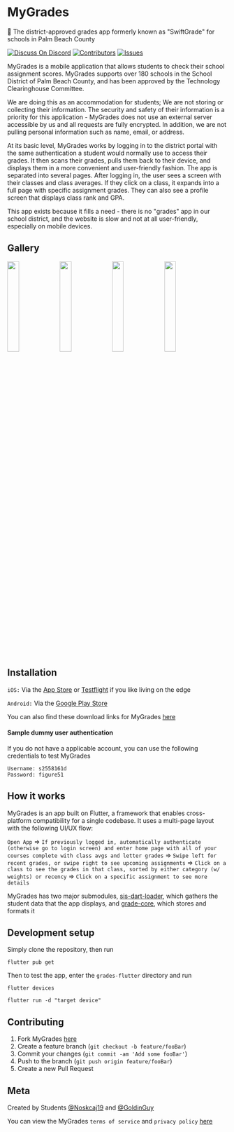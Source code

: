 # MyGrades

📘 The district-approved grades app formerly known as "SwiftGrade" for schools in Palm Beach County

[![Discuss On Discord][discord]][discord-url]
[![Contributors][contributors-shield]][contributors-url]
[![Issues][issues]][issues-url]

MyGrades is a mobile application that allows students to check their school assignment scores. MyGrades supports over 180 schools in the School District of Palm Beach County, and has been approved by the Technology Clearinghouse Committee.

We are doing this as an accommodation for students; We are not storing or collecting their information. The security and safety of their information is a priority for this application - MyGrades does not use an external server accessible by us and all requests are fully encrypted. In addition, we are not pulling personal information such as name, email, or address.

At its basic level, MyGrades works by logging in to the district portal with the same authentication a student would normally use to access their grades. It then scans their grades, pulls them back to their device, and displays them in a more convenient and user-friendly fashion. The app is separated into several pages. After logging in, the user sees a screen with their classes and class averages. If they click on a class, it expands into a full page with specific assignment grades. They can also see a profile screen that displays class rank and GPA.

This app exists because it fills a need - there is no "grades" app in our school district, and the website is slow and not at all user-friendly, especially on mobile devices.

## Gallery

<img src="https://user-images.githubusercontent.com/47064842/92181462-47886100-ee17-11ea-8b96-c37c6e8b0f8d.png" width="23%"></img> <img src="https://user-images.githubusercontent.com/47064842/92181458-46573400-ee17-11ea-9410-e37ffb4066fa.png" width="23%"></img> <img src="https://user-images.githubusercontent.com/47064842/92181464-4820f780-ee17-11ea-900e-52692f572fcc.png" width="23%"></img> <img src="https://user-images.githubusercontent.com/47064842/92181460-46efca80-ee17-11ea-9f8f-73df6bb6efe8.png" width="23%"></img>

## Installation

`iOS:` Via the [App Store](https://apps.apple.com/us/app/mygrades/id1495113299) or [Testflight](https://testflight.apple.com/join/N9fTLKmf) if you like living on the edge

`Android:` Via the [Google Play Store](https://play.google.com/store/apps/details?id=com.goldinguy.grades)

You can also find these download links for MyGrades [here](https://mygrades.app/)

#### Sample dummy user authentication

If you do not have a applicable account, you can use the following credentials to test MyGrades

```
Username: s2558161d
Password: figure51
```

## How it works

MyGrades is an app built on Flutter, a framework that enables cross-platform compatibility for a single codebase. It uses a multi-page layout with the following UI/UX flow:

`Open App` => `If previously logged in, automatically authenticate (otherwise go to login screen) and enter home page with all of your courses complete with class avgs and letter grades` => `Swipe left for recent grades, or swipe right to see upcoming assignments` => `Click on a class to see the grades in that class, sorted by either category (w/ weights) or recency` => `Click on a specific assignment to see more details`

MyGrades has two major submodules, [sis-dart-loader](https://github.com/MyGrades/dart-sis-loader), which gathers the student data that the app displays, and [grade-core](https://github.com/MyGrades/grades-core), which stores and formats it

## Development setup

Simply clone the repository, then run

```
flutter pub get
```

Then to test the app, enter the `grades-flutter` directory and run

```
flutter devices

flutter run -d "target device"
```

## Contributing

1. Fork MyGrades [here](https://github.com/MyGrades/grades-flutter/fork)
2. Create a feature branch (`git checkout -b feature/fooBar`)
3. Commit your changes (`git commit -am 'Add some fooBar'`)
4. Push to the branch (`git push origin feature/fooBar`)
5. Create a new Pull Request

## Meta

Created by Students [@Noskcaj19](https://github.com/Noskcaj19) and [@GoldinGuy](https://github.com/GoldinGuy)

You can view the MyGrades `terms of service` and `privacy policy` [here](https://mygrades.app/privacy-policy.html)

<!-- Markdown link & img dfn's -->

[discord-url]: https://discord.gg/gKYSMeJ
[discord]: https://img.shields.io/discord/689176425701703810
[issues]: https://img.shields.io/github/issues/MyGrades/grades-flutter
[issues-url]: https://github.com/MyGrades/grades-flutter/issues
[contributors-shield]: https://img.shields.io/github/contributors/MyGrades/grades-flutter.svg?style=flat-square
[contributors-url]: https://github.com/MyGrades/grades-flutter/graphs/contributors
